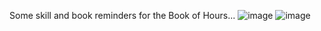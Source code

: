 Some skill and book reminders for the Book of Hours...
![image](https://github.com/user-attachments/assets/b53cc8ff-6a32-4faa-a5b6-7e9951da091e)
![image](https://github.com/user-attachments/assets/2d62a639-f790-4c96-a7de-8c4e542d0115)


